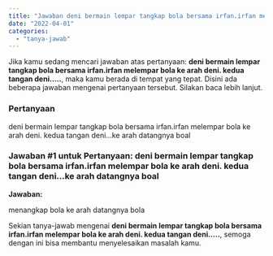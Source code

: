 ```yaml
---
title: "Jawaban deni bermain lempar tangkap bola bersama irfan.irfan melempar bola ke arah deni. kedua tangan deni....."
date: "2022-04-01"
categories: 
  - "tanya-jawab"
---
```


Jika kamu sedang mencari jawaban atas pertanyaan: **deni bermain lempar tangkap bola bersama irfan.irfan melempar bola ke arah deni. kedua tangan deni.....**, maka kamu berada di tempat yang tepat. Disini ada beberapa jawaban mengenai pertanyaan tersebut. Silakan baca lebih lanjut.

### Pertanyaan

deni bermain lempar tangkap bola bersama irfan.irfan melempar bola ke arah deni. kedua tangan deni...ke arah datangnya boal​

### Jawaban #1 untuk Pertanyaan: deni bermain lempar tangkap bola bersama irfan.irfan melempar bola ke arah deni. kedua tangan deni...ke arah datangnya boal​

**Jawaban:**

menangkap bola ke arah datangnya bola

Sekian tanya-jawab mengenai **deni bermain lempar tangkap bola bersama irfan.irfan melempar bola ke arah deni. kedua tangan deni.....**, semoga dengan ini bisa membantu menyelesaikan masalah kamu.
